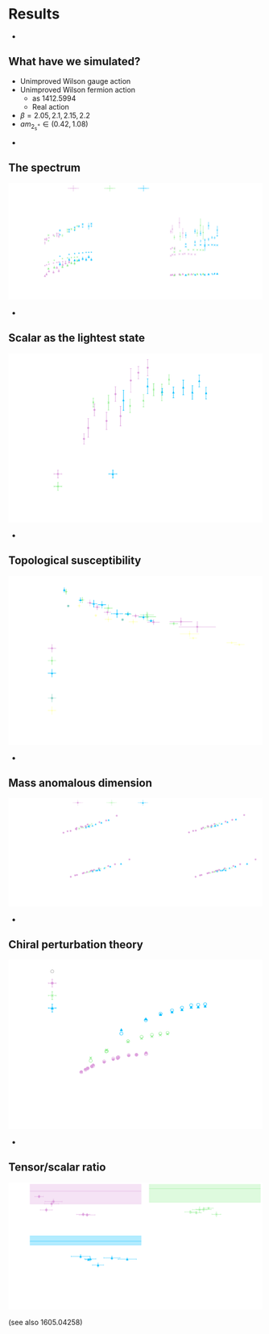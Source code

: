 # Results

-

## What have we simulated?

* Unimproved Wilson gauge action
* Unimproved Wilson fermion action
  * as 1412.5994
  * Real action
* $\beta=2.05, 2.1, 2.15, 2.2$
* $am_{2^+_{\mathsf{s}}} \in (0.42, 1.08)$

-

## The spectrum

![A plot of the mass spectrum in units of the gradient flow scale w0](images/masses.svg) <!-- .element width="100%" -->

-

## Scalar as the lightest state

![A plot of the ratio of the scalar glueball to the 2+ scalar baryon](images/scalar_ratio.svg) <!-- .element width="65%" -->

-

## Topological susceptibility

![A plot of the topological susceptibility scaled by the gradient flow scale w0 as a function of the scale](images/susceptibility.svg)  <!-- .element width="65%" -->

-

## Mass anomalous dimension

![A plot showing the FSHS relation at a range of values of the anomalous dimension, showing curves collapsing for each value of beta in turn](images/fshs.svg) <!-- .element width="100%" -->

-

## Chiral perturbation theory

![A plot showing chiral perturbation theory results for each value of beta, with relatively poor fit quality.](images/Xpt.svg) <!-- .element width="65%" -->

-

## Tensor/scalar ratio

![Plots of the ratio of tensor to scalar glueball compared with gauge-gravity predictions for each beta](images/R_ratio.svg) <!-- .element width="65%" -->

(see also 1605.04258)
